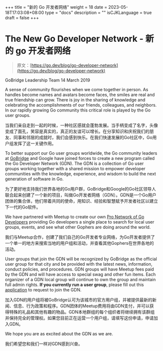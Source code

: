 +++
title = "新的 Go 开发者网络"
weight = 18
date = 2023-05-18T17:03:08+08:00
type = "docs"
description = ""
isCJKLanguage = true
draft = false
+++

# The New Go Developer Network - 新的 go 开发者网络

> 原文：[https://go.dev/blog/go-developer-network](https://go.dev/blog/go-developer-network)

GoBridge Leadership Team
14 March 2019

A sense of community flourishes when we come together in person. As handles become names and avatars become faces, the smiles are real and true friendship can grow. There is joy in the sharing of knowledge and celebrating the accomplishments of our friends, colleagues, and neighbors. In our rapidly growing Go community this critical role is played by the Go user groups.

当我们亲自走到一起的时候，一种社区感就会蓬勃发展。当手柄变成了名字，头像变成了面孔，笑容是真实的，真正的友谊可以增长。在分享知识和庆祝我们的朋友、同事和邻居的成就时，我们会感到快乐。在我们快速发展的Go社区中，Go用户组发挥了这一关键作用。

To better support our Go user groups worldwide, the Go community leaders at [GoBridge](https://gobridge.org/) and Google have joined forces to create a new program called the Go Developer Network (GDN). The GDN is a collection of Go user groups working together with a shared mission to empower developer communities with the knowledge, experience, and wisdom to build the next generation of software in Go.

为了更好地支持我们世界各地的Go用户群，GoBridge和Google的Go社区领导人联合起来创建了一个新的项目，叫做Go开发者网络（GDN）。GDN是一个Go用户团体的集合体，他们带着共同的使命，用知识、经验和智慧赋予开发者社区以建立下一代的Go软件。

We have partnered with Meetup to create our own [Pro Network of Go Developers](https://meetup.com/pro/go) providing Go developers a single place to search for local user groups, events, and see what other Gophers are doing around the world.

我们与Meetup合作，创建了我们自己的Go开发者专业网络，为Go开发者提供了一个单一的地方来搜索当地的用户组和活动，并查看其他Gophers在世界各地的活动。

User groups that join the GDN will be recognized by GoBridge as the official user group for that city and be provided with the latest news, information, conduct policies, and procedures. GDN groups will have Meetup fees paid by the GDN and will have access to special swag and other fun items. Each organizer of a GDN local group will continue to own the group and maintain full admin rights. **If you currently run a user group**, please fill out this [application](https://j.mp/gdn-form) to request to join the GDN.

加入GDN的用户组将被GoBridge认可为该城市的官方用户组，并被提供最新的新闻、信息、行为政策和程序。GDN团体的Meetup费用将由GDN支付，并可以获得特殊的礼品和其他有趣的物品。GDN本地群组的每个组织者将继续拥有该群组并保持完全的管理权。如果您目前正在运营一个用户组，请填写这份申请，申请加入GDN。

We hope you are as excited about the GDN as we are.

我们希望您和我们一样对GDN感到兴奋。
